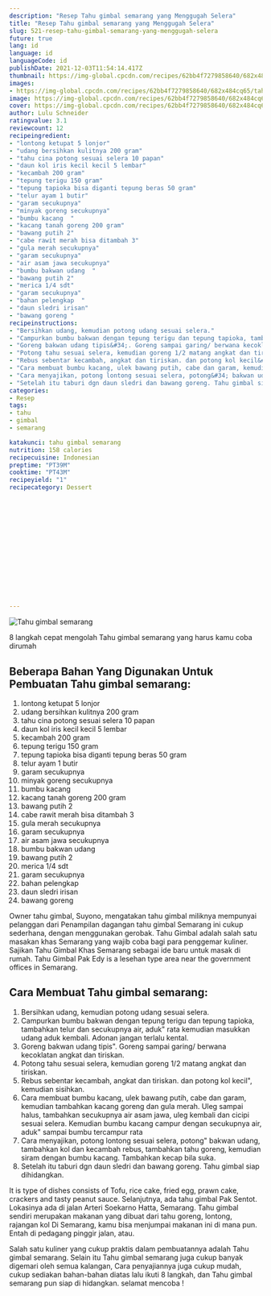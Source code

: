 ```yaml
---
description: "Resep Tahu gimbal semarang yang Menggugah Selera"
title: "Resep Tahu gimbal semarang yang Menggugah Selera"
slug: 521-resep-tahu-gimbal-semarang-yang-menggugah-selera
future: true
lang: id
language: id
languageCode: id
publishDate: 2021-12-03T11:54:14.417Z 
thumbnail: https://img-global.cpcdn.com/recipes/62bb4f7279858640/682x484cq65/tahu-gimbal-semarang-foto-resep-utama.webp
images:
- https://img-global.cpcdn.com/recipes/62bb4f7279858640/682x484cq65/tahu-gimbal-semarang-foto-resep-utama.webp
image: https://img-global.cpcdn.com/recipes/62bb4f7279858640/682x484cq65/tahu-gimbal-semarang-foto-resep-utama.webp
cover: https://img-global.cpcdn.com/recipes/62bb4f7279858640/682x484cq65/tahu-gimbal-semarang-foto-resep-utama.webp
author: Lulu Schneider
ratingvalue: 3.1
reviewcount: 12
recipeingredient:
- "lontong ketupat 5 lonjor"
- "udang bersihkan kulitnya 200 gram"
- "tahu cina potong sesuai selera 10 papan"
- "daun kol iris kecil kecil 5 lembar"
- "kecambah 200 gram"
- "tepung terigu 150 gram"
- "tepung tapioka bisa diganti tepung beras 50 gram"
- "telur ayam 1 butir"
- "garam secukupnya"
- "minyak goreng secukupnya"
- "bumbu kacang  "
- "kacang tanah goreng 200 gram"
- "bawang putih 2"
- "cabe rawit merah bisa ditambah 3"
- "gula merah secukupnya"
- "garam secukupnya"
- "air asam jawa secukupnya"
- "bumbu bakwan udang  "
- "bawang putih 2"
- "merica 1/4 sdt"
- "garam secukupnya"
- "bahan pelengkap  "
- "daun sledri irisan"
- "bawang goreng "
recipeinstructions:
- "Bersihkan udang, kemudian potong udang sesuai selera."
- "Campurkan bumbu bakwan dengan tepung terigu dan tepung tapioka, tambahkan telur dan secukupnya air, aduk&#34; rata kemudian masukkan udang aduk kembali. Adonan jangan terlalu kental."
- "Goreng bakwan udang tipis&#34;. Goreng sampai garing/ berwana kecoklatan angkat dan tiriskan."
- "Potong tahu sesuai selera, kemudian goreng 1/2 matang angkat dan tiriskan."
- "Rebus sebentar kecambah, angkat dan tiriskan. dan potong kol kecil&#34;, kemudian sisihkan."
- "Cara membuat bumbu kacang, ulek bawang putih, cabe dan garam, kemudian tambahkan kacang goreng dan gula merah. Uleg sampai halus, tambahkan secukupnya air asam jawa, uleg kembali dan cicipi sesuai selera. Kemudian bumbu kacang campur dengan secukupnya air, aduk&#34; sampai bumbu tercampur rata"
- "Cara menyajikan, potong lontong sesuai selera, potong&#34; bakwan udang, tambahkan kol dan kecambah rebus, tambahkan tahu goreng, kemudian siram dengan bumbu kacang. Tambahkan kecap bila suka."
- "Setelah itu taburi dgn daun sledri dan bawang goreng. Tahu gimbal siap dihidangkan."
categories:
- Resep
tags:
- tahu
- gimbal
- semarang

katakunci: tahu gimbal semarang 
nutrition: 158 calories
recipecuisine: Indonesian
preptime: "PT39M"
cooktime: "PT43M"
recipeyield: "1"
recipecategory: Dessert


     
    
    
    
    
    
    
    
    
    
    
      
    
---
```



![Tahu gimbal semarang](https://img-global.cpcdn.com/recipes/62bb4f7279858640/682x484cq65/tahu-gimbal-semarang-foto-resep-utama.webp)

8 langkah cepat mengolah  Tahu gimbal semarang yang harus kamu coba dirumah

<!--inarticleads1-->

## Beberapa Bahan Yang Digunakan Untuk Pembuatan Tahu gimbal semarang:

1. lontong ketupat 5 lonjor
1. udang bersihkan kulitnya 200 gram
1. tahu cina potong sesuai selera 10 papan
1. daun kol iris kecil kecil 5 lembar
1. kecambah 200 gram
1. tepung terigu 150 gram
1. tepung tapioka bisa diganti tepung beras 50 gram
1. telur ayam 1 butir
1. garam secukupnya
1. minyak goreng secukupnya
1. bumbu kacang  
1. kacang tanah goreng 200 gram
1. bawang putih 2
1. cabe rawit merah bisa ditambah 3
1. gula merah secukupnya
1. garam secukupnya
1. air asam jawa secukupnya
1. bumbu bakwan udang  
1. bawang putih 2
1. merica 1/4 sdt
1. garam secukupnya
1. bahan pelengkap  
1. daun sledri irisan
1. bawang goreng 

Owner tahu gimbal, Suyono, mengatakan tahu gimbal miliknya mempunyai pelanggan dari Penampilan dagangan tahu gimbal Semarang ini cukup sederhana, dengan menggunakan gerobak. Tahu Gimbal adalah salah satu masakan khas Semarang yang wajib coba bagi para penggemar kuliner. Sajikan Tahu Gimbal Khas Semarang sebagai ide baru untuk masak di rumah. Tahu Gimbal Pak Edy is a lesehan type area near the government offices in Semarang. 

<!--inarticleads2-->

## Cara Membuat Tahu gimbal semarang:

1. Bersihkan udang, kemudian potong udang sesuai selera.
1. Campurkan bumbu bakwan dengan tepung terigu dan tepung tapioka, tambahkan telur dan secukupnya air, aduk&#34; rata kemudian masukkan udang aduk kembali. Adonan jangan terlalu kental.
1. Goreng bakwan udang tipis&#34;. Goreng sampai garing/ berwana kecoklatan angkat dan tiriskan.
1. Potong tahu sesuai selera, kemudian goreng 1/2 matang angkat dan tiriskan.
1. Rebus sebentar kecambah, angkat dan tiriskan. dan potong kol kecil&#34;, kemudian sisihkan.
1. Cara membuat bumbu kacang, ulek bawang putih, cabe dan garam, kemudian tambahkan kacang goreng dan gula merah. Uleg sampai halus, tambahkan secukupnya air asam jawa, uleg kembali dan cicipi sesuai selera. Kemudian bumbu kacang campur dengan secukupnya air, aduk&#34; sampai bumbu tercampur rata
1. Cara menyajikan, potong lontong sesuai selera, potong&#34; bakwan udang, tambahkan kol dan kecambah rebus, tambahkan tahu goreng, kemudian siram dengan bumbu kacang. Tambahkan kecap bila suka.
1. Setelah itu taburi dgn daun sledri dan bawang goreng. Tahu gimbal siap dihidangkan.


It is type of dishes consists of Tofu, rice cake, fried egg, prawn cake, crackers and tasty peanut sauce. Selanjutnya, ada tahu gimbal Pak Sentot. Lokasinya ada di jalan Arteri Soekarno Hatta, Semarang. Tahu gimbal sendiri merupakan makanan yang dibuat dari tahu goreng, lontong, rajangan kol Di Semarang, kamu bisa menjumpai makanan ini di mana pun. Entah di pedagang pinggir jalan, atau. 

Salah satu kuliner yang cukup praktis dalam pembuatannya adalah  Tahu gimbal semarang. Selain itu  Tahu gimbal semarang  juga cukup banyak digemari oleh semua kalangan, Cara penyajiannya juga cukup mudah, cukup sediakan bahan-bahan diatas lalu ikuti 8 langkah, dan  Tahu gimbal semarang  pun siap di hidangkan. selamat mencoba !
